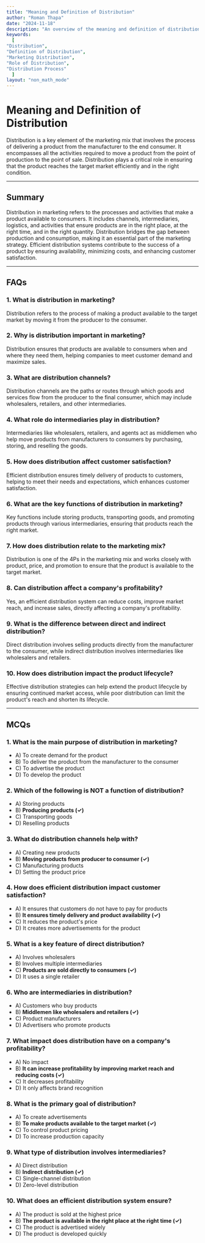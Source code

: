 ```yaml
---
title: "Meaning and Definition of Distribution"
author: "Roman Thapa"
date: "2024-11-18"
description: "An overview of the meaning and definition of distribution in marketing, its importance, and its role in the marketing process."
keywords:
  [
"Distribution",
"Definition of Distribution",
"Marketing Distribution",
"Role of Distribution",
"Distribution Process"
  ]
layout: "non_math_mode"
---
```


# Meaning and Definition of Distribution

Distribution is a key element of the marketing mix that involves the process of delivering a product from the manufacturer to the end consumer. It encompasses all the activities required to move a product from the point of production to the point of sale. Distribution plays a critical role in ensuring that the product reaches the target market efficiently and in the right condition.

---

## Summary

Distribution in marketing refers to the processes and activities that make a product available to consumers. It includes channels, intermediaries, logistics, and activities that ensure products are in the right place, at the right time, and in the right quantity. Distribution bridges the gap between production and consumption, making it an essential part of the marketing strategy. Efficient distribution systems contribute to the success of a product by ensuring availability, minimizing costs, and enhancing customer satisfaction.

---

## FAQs

### 1. What is distribution in marketing?

Distribution refers to the process of making a product available to the target market by moving it from the producer to the consumer.

### 2. Why is distribution important in marketing?

Distribution ensures that products are available to consumers when and where they need them, helping companies to meet customer demand and maximize sales.

### 3. What are distribution channels?

Distribution channels are the paths or routes through which goods and services flow from the producer to the final consumer, which may include wholesalers, retailers, and other intermediaries.

### 4. What role do intermediaries play in distribution?

Intermediaries like wholesalers, retailers, and agents act as middlemen who help move products from manufacturers to consumers by purchasing, storing, and reselling the goods.

### 5. How does distribution affect customer satisfaction?

Efficient distribution ensures timely delivery of products to customers, helping to meet their needs and expectations, which enhances customer satisfaction.

### 6. What are the key functions of distribution in marketing?

Key functions include storing products, transporting goods, and promoting products through various intermediaries, ensuring that products reach the right market.

### 7. How does distribution relate to the marketing mix?

Distribution is one of the 4Ps in the marketing mix and works closely with product, price, and promotion to ensure that the product is available to the target market.

### 8. Can distribution affect a company's profitability?

Yes, an efficient distribution system can reduce costs, improve market reach, and increase sales, directly affecting a company's profitability.

### 9. What is the difference between direct and indirect distribution?

Direct distribution involves selling products directly from the manufacturer to the consumer, while indirect distribution involves intermediaries like wholesalers and retailers.

### 10. How does distribution impact the product lifecycle?

Effective distribution strategies can help extend the product lifecycle by ensuring continued market access, while poor distribution can limit the product's reach and shorten its lifecycle.

---

## MCQs

### 1. What is the main purpose of distribution in marketing?

- A) To create demand for the product
- B) To deliver the product from the manufacturer to the consumer
- C) To advertise the product
- D) To develop the product

### 2. Which of the following is NOT a function of distribution?

- A) Storing products
- B) **Producing products (✓)**
- C) Transporting goods
- D) Reselling products

### 3. What do distribution channels help with?

- A) Creating new products
- B) **Moving products from producer to consumer (✓)**
- C) Manufacturing products
- D) Setting the product price

### 4. How does efficient distribution impact customer satisfaction?

- A) It ensures that customers do not have to pay for products
- B) **It ensures timely delivery and product availability (✓)**
- C) It reduces the product's price
- D) It creates more advertisements for the product

### 5. What is a key feature of direct distribution?

- A) Involves wholesalers
- B) Involves multiple intermediaries
- C) **Products are sold directly to consumers (✓)**
- D) It uses a single retailer

### 6. Who are intermediaries in distribution?

- A) Customers who buy products
- B) **Middlemen like wholesalers and retailers (✓)**
- C) Product manufacturers
- D) Advertisers who promote products

### 7. What impact does distribution have on a company's profitability?

- A) No impact
- B) **It can increase profitability by improving market reach and reducing costs (✓)**
- C) It decreases profitability
- D) It only affects brand recognition

### 8. What is the primary goal of distribution?

- A) To create advertisements
- B) **To make products available to the target market (✓)**
- C) To control product pricing
- D) To increase production capacity

### 9. What type of distribution involves intermediaries?

- A) Direct distribution
- B) **Indirect distribution (✓)**
- C) Single-channel distribution
- D) Zero-level distribution

### 10. What does an efficient distribution system ensure?

- A) The product is sold at the highest price
- B) **The product is available in the right place at the right time (✓)**
- C) The product is advertised widely
- D) The product is developed quickly
